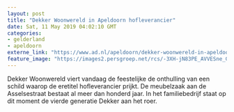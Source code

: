 ```yaml
---
layout: post
title: "Dekker Woonwereld in Apeldoorn hofleverancier"
date: Sat, 11 May 2019 04:02:10 GMT
categories: 
- gelderland 
- apeldoorn 
externe_link: "https://www.ad.nl/apeldoorn/dekker-woonwereld-in-apeldoorn-hofleverancier~aafcccfb/"
feature_image: "https://images2.persgroep.net/rcs/-3XH-jN83PE_AVVESne_Gpd4AYU/diocontent/147819622/_fitwidth/400/?appId=21791a8992982cd8da851550a453bd7f&quality=0.7"
---
```


Dekker Woonwereld viert vandaag de feestelijke de onthulling van een schild waarop de eretitel hofleverancier prijkt. De meubelzaak aan de Asselsestraat bestaat al meer dan honderd jaar. In het familiebedrijf  staat op dit moment de vierde generatie Dekker aan het roer.
